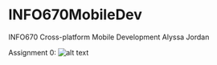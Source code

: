 # INFO670MobileDev
INFO670 Cross-platform Mobile Development
Alyssa Jordan

Assignment 0:
![alt text](https://github.com/alyssaaj/INFO670MobileDev/MyFirstReactNative/main/Results.png?raw=true)
